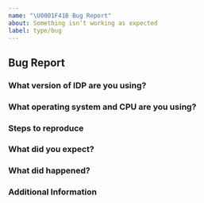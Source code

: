 ```yaml
---
name: "\U0001F41B Bug Report"
about: Something isn't working as expected
label: type/bug
---
```


## Bug Report

<!-- Thanks for your bug report! Don't worry if you can't fill out all the sections. -->

### What version of IDP are you using?

### What operating system and CPU are you using?
<!-- If you're using Linux, you can run `cat /proc/cpuinfo` -->

### Steps to reproduce
<!-- If possible, provide a recipe for reproducing the error. A complete runnable program is good. -->

### What did you expect?

### What did happened?

### Additional Information
